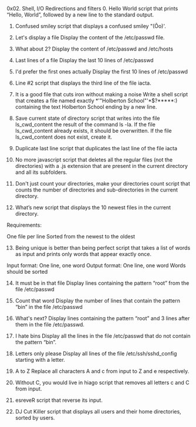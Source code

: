 0x02. Shell, I/O Redirections and filters
0. Hello World
script that prints “Hello, World”, followed by a new line to the standard output.

1. Confused smiley
script that displays a confused smiley "(Ôo)'.

2. Let's display a file
Display the content of the /etc/passwd file.

3. What about 2?
Display the content of /etc/passwd and /etc/hosts

4. Last lines of a file
Display the last 10 lines of /etc/passwd

5. I'd prefer the first ones actually
Display the first 10 lines of /etc/passwd

6. Line #2
script that displays the third line of the file iacta.

7. It is a good file that cuts iron without making a noise
Write a shell script that creates a file named exactly *\'"Holberton School"'\*$?*****:) containing the text Holberton School ending by a new line.

8. Save current state of directory
script that writes into the file ls_cwd_content the result of the command ls -la. If the file ls_cwd_content already exists, it should be overwritten. If the file ls_cwd_content does not exist, create it.

9. Duplicate last line
script that duplicates the last line of the file iacta

10. No more javascript
script that deletes all the regular files (not the directories) with a .js extension that are present in the current directory and all its subfolders.

11. Don't just count your directories, make your directories count
script that counts the number of directories and sub-directories in the current directory.

12. What’s new
script that displays the 10 newest files in the current directory.

Requirements:

One file per line Sorted from the newest to the oldest

13. Being unique is better than being perfect
script that takes a list of words as input and prints only words that appear exactly once.

Input format: One line, one word Output format: One line, one word Words should be sorted

14. It must be in that file
Display lines containing the pattern “root” from the file /etc/passwd

15. Count that word
Display the number of lines that contain the pattern “bin” in the file /etc/passwd

16. What's next?
Display lines containing the pattern “root” and 3 lines after them in the file /etc/passwd.

17. I hate bins
Display all the lines in the file /etc/passwd that do not contain the pattern “bin”.

18. Letters only please
Display all lines of the file /etc/ssh/sshd_config starting with a letter.

19. A to Z
Replace all characters A and c from input to Z and e respectively.

20. Without C, you would live in hiago
script that removes all letters c and C from input.

21. esreveR
script that reverse its input.

22. DJ Cut Killer
script that displays all users and their home directories, sorted by users.
